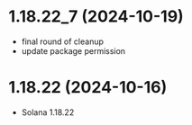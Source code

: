 # 1.18.22_7 (2024-10-19)

* final round of cleanup
* update package permission

# 1.18.22 (2024-10-16)

* Solana 1.18.22
